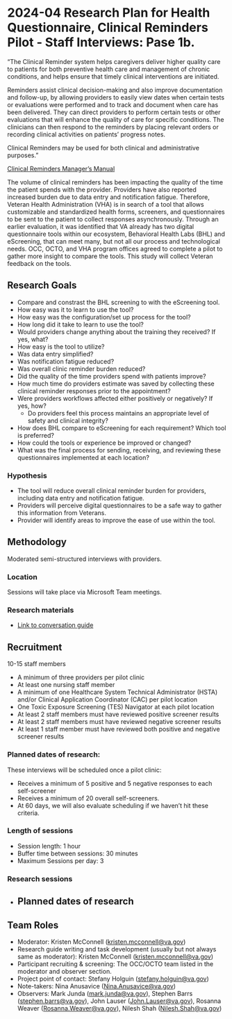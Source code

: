# 2024-04 Research Plan for Health Questionnaire, Clinical Reminders Pilot - Staff Interviews: Pase 1b.

“The Clinical Reminder system helps caregivers deliver higher quality care to patients for both preventive health care and management of chronic conditions, and helps ensure that timely clinical interventions are initiated.

Reminders assist clinical decision-making and also improve documentation and follow-up, by allowing providers to easily view dates when certain tests or evaluations were performed and to track and document when care has been delivered. They can direct providers to perform certain tests or other evaluations that will enhance the quality of care for specific conditions. The clinicians can then respond to the reminders by placing relevant orders or recording clinical activities on patients’ progress notes.

Clinical Reminders may be used for both clinical and administrative purposes.”

[Clinical Reminders Manager’s Manual](http://ttps://www.va.gov/vdl/documents/Clinical/CPRS-Clinical_Reminders/pxrm_2_mm.pdf)

The volume of clinical reminders has been impacting the quality of the time the patient spends with the provider. Providers have also reported increased burden due to data entry and notification fatigue. Therefore, Veteran Health Administration (VHA) is in search of a tool that allows customizable and standardized health forms, screeners, and questionnaires to be sent to the patient to collect responses asynchronously. Through an earlier evaluation, it was identified that VA already has two digital questionnaire tools within our ecosystem, Behavioral Health Labs (BHL) and eScreening, that can meet many, but not all our process and technological needs. OCC, OCTO, and VHA program offices agreed to complete a pilot to gather more insight to compare the tools. This study will collect Veteran feedback on the tools.

## Research Goals	
- Compare and constrast the BHL screening to with the eScreening tool.
- How easy was it to learn to use the tool? 
- How easy was the configuration/set up process for the tool? 
- How long did it take to learn to use the tool? 
- Would providers change anything about the training they received? If yes, what?  
- How easy is the tool to utilize?  
- Was data entry simplified? 
- Was notification fatigue reduced? 
- Was overall clinic reminder burden reduced? 
- Did the quality of the time providers spend with patients improve? 
- How much time do providers estimate was saved by collecting these clinical reminder responses prior to the appointment? 
- Were providers workflows affected either positively or negatively? If yes, how?
  - Do providers feel this process maintains an appropriate level of safety and clinical integrity? 
- How does BHL compare to eScreening for each requirement? Which tool is preferred? 
- How could the tools or experience be improved or changed? 
- What was the final process for sending, receiving, and reviewing these questionnaires implemented at each location? 

### Hypothesis
- The tool will reduce overall clinical reminder burden for providers, including data entry and notification fatigue. 
- Providers will perceive digital questionnaires to be a safe way to gather this information from Veterans. 
- Provider will identify areas to improve the ease of use within the tool. 

## Methodology	
Moderated semi-structured interviews with providers.

### Location
Sessions will take place via Microsoft Team meetings.

### Research materials
- [Link to conversation guide](https://github.com/department-of-veterans-affairs/va.gov-team/blob/master/products/health-care/questionnaire/research/2023-11-clinical-reminders-staff/conversation-guide.md)

	
## Recruitment	
10-15 staff members 

- A minimum of three providers per pilot clinic 
- At least one nursing staff member 
- A minimum of one Healthcare System Technical Administrator (HSTA) and/or Clinical Application Coordinator (CAC) per pilot location
- One Toxic Exposure Screening (TES) Navigator at each pilot location
- At least 2 staff members must have reviewed positive screener results
- At least 2 staff members must have reviewed negative screener results
- At least 1 staff member must have reviewed both positive and negative screener results  

### Planned dates of research:
These interviews will be scheduled once a pilot clinic: 
- Receives a minimum of 5 positive and 5 negative responses to each self-screener  
- Receives a minimum of 20 overall self-screeners.  
- At 60 days, we will also evaluate scheduling if we haven’t hit these criteria. 

### Length of sessions
- Session length: 1 hour 
- Buffer time between sessions: 30 minutes 
- Maximum Sessions per day: 3

### Research sessions
- Planned dates of research
    - 

## Team Roles	
- Moderator: Kristen McConnell (kristen.mcconnell@va.gov)
- Research guide writing and task development (usually but not always same as moderator): Kristen McConnell (kristen.mcconnell@va.gov)
- Participant recruiting & screening: The OCC/OCTO team listed in the moderator and observer section.
- Project point of contact: Stefany Holguin (stefany.holguin@va.gov)
- Note-takers:	Nina Anusavice (Nina.Anusavice@va.gov)
- Observers: Mark Junda (mark.junda@va.gov), Stephen Barrs (stephen.barrs@va.gov), John Lauser (John.Lauser@va.gov), Rosanna Weaver (Rosanna.Weaver@va.gov), Nilesh Shah (Nilesh.Shah@va.gov)
